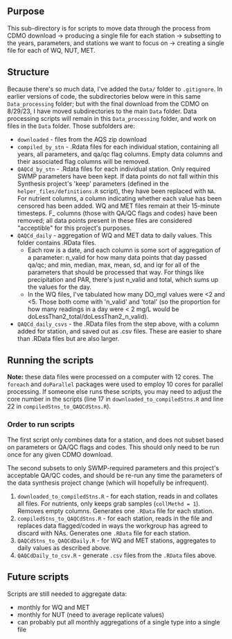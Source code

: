 ## Purpose  

This sub-directory is for scripts to move data through the process from CDMO download -> producing a single file for each station -> subsetting to the years, parameters, and stations we want to focus on -> creating a single file for each of WQ, NUT, MET.  

## Structure  

Because there's so much data, I've added the `Data/` folder to `.gitignore`. In earlier versions of code, the subdirectories below were in this same `Data_processing` folder; but with the final download from the CDMO on 8/29/23, I have moved subdirectories to the main `Data` folder. Data processing scripts will remain in this `Data_processing` folder, and work on files in the `Data` folder. Those subfolders are:  

-  `downloaded` - files from the AQS zip download    
-  `compiled_by_stn` - .Rdata files for each individual station, containing all years, all parameters, and qa/qc flag columns. Empty data columns and their associated flag columns will be removed.      
-  `QAQCd_by_stn` - .Rdata files for each individual station. Only required SWMP parameters have been kept. If data points do not fall within this Synthesis project's 'keep' parameters (defined in the `helper_files/definitions.R` script), they have been replaced with `NA`. For nutrient columns, a column indicating whether each value has been censored has been added. WQ and MET files remain at their 15-minute timesteps. F_ columns (those with QA/QC flags and codes) have been removed; all data points present in these files are considered "acceptible" for this project's purposes.   
-  `QAQCd_daily` - aggregation of WQ and MET data to daily values. This folder contains .RData files. 
    -  Each row is a date, and each column is some sort of aggregation of a parameter: n_valid for how many data points that day passed qa/qc; and min, median, max, mean, sd, and iqr for all of the parameters that should be processed that way. For things like precipitation and PAR, there's just n_valid and total, which sums up the values for the day.  
    -  In the WQ files, I've tabulated how many DO_mgl values were <2 and <5. Those both come with 'n_valid' and 'total' (so the proportion for how many readings in a day were < 2 mg/L would be doLessThan2_total/doLessThan2_n_valid).  
-  `QAQCd_daily_csvs` - the .RData files from the step above, with a column added for station, and saved out as .csv files. These are easier to share than .RData files but are also larger.  

## Running the scripts  

**Note:** these data files were processed on a computer with 12 cores. The `foreach` and `doParallel` packages were used to employ 10 cores for parallel processing. If someone else runs these scripts, you may need to adjust the core number in the scripts (line 17 in `downloaded_to_compiledStns.R` and line 22 in `compiledStns_to_QAQCdStns.R`).  

### Order to run scripts  

The first script only combines data for a station, and does not subset based on parameters or QA/QC flags and codes. This should only need to be run once for any given CDMO download.  

The second subsets to only SWMP-required parameters and this project's acceptable QA/QC codes, and should be re-run any time the parameters of the data synthesis project change (which will hopefully be infrequent).   

1.  `downloaded_to_compiledStns.R` - for each station, reads in and collates all files. For nutrients, only keeps grab samples (`collMethd = 1`). Removes empty columns. Generates one `.RData` file for each station.    
2.  `compiledStns_to_QAQCdStns.R` - for each station, reads in the file and replaces data flagged/coded in ways the workgroup has agreed to discard with NAs. Generates one `.RData` file for each station.  
3.  `QAQCdStns_to_QAQCdDaily.R` - for WQ and MET stations, aggregates to daily values as described above.  
4.  `QAQCdDaily_to_csv.R` - generate `.csv` files from the `.RData` files above.

## Future scripts  

Scripts are still needed to aggregate data:  

-  monthly for WQ and MET  
-  monthly for NUT (need to average replicate values)  
-  can probably put all monthly aggregations of a single type into a single file  